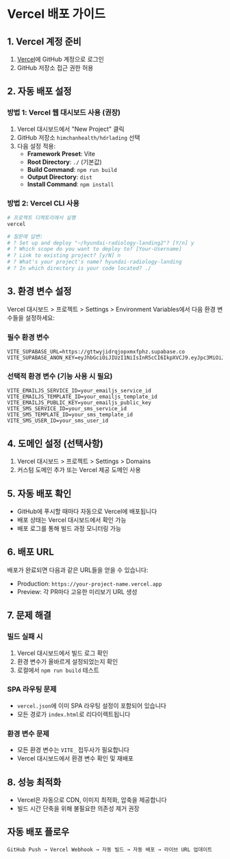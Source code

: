 # Vercel 배포 가이드

## 1. Vercel 계정 준비
1. [Vercel](https://vercel.com)에 GitHub 계정으로 로그인
2. GitHub 저장소 접근 권한 허용

## 2. 자동 배포 설정

### 방법 1: Vercel 웹 대시보드 사용 (권장)
1. Vercel 대시보드에서 "New Project" 클릭
2. GitHub 저장소 `himchanhealth/hdrlading` 선택
3. 다음 설정 적용:
   - **Framework Preset**: Vite
   - **Root Directory**: `./` (기본값)
   - **Build Command**: `npm run build`
   - **Output Directory**: `dist`
   - **Install Command**: `npm install`

### 방법 2: Vercel CLI 사용
```bash
# 프로젝트 디렉토리에서 실행
vercel

# 질문에 답변:
# ? Set up and deploy "~/hyundai-radiology-landing2"? [Y/n] y
# ? Which scope do you want to deploy to? [Your-Username]
# ? Link to existing project? [y/N] n
# ? What's your project's name? hyundai-radiology-landing
# ? In which directory is your code located? ./
```

## 3. 환경 변수 설정

Vercel 대시보드 > 프로젝트 > Settings > Environment Variables에서 다음 환경 변수들을 설정하세요:

### 필수 환경 변수
```
VITE_SUPABASE_URL=https://gttwyjidrqjopxmxfphz.supabase.co
VITE_SUPABASE_ANON_KEY=eyJhbGciOiJIUzI1NiIsInR5cCI6IkpXVCJ9.eyJpc3MiOiJzdXBhYmFzZSIsInJlZiI6Imd0dHd5amlkcnFqb3B4bXhmcGh6Iiwicm9sZSI6ImFub24iLCJpYXQiOjE3NTMwODc2OTgsImV4cCI6MjA2ODY2MzY5OH0.zcUJ1Me9q3k08t7Zv27NL1WRsajDtjFsC75hvtvQQLs
```

### 선택적 환경 변수 (기능 사용 시 필요)
```
VITE_EMAILJS_SERVICE_ID=your_emailjs_service_id
VITE_EMAILJS_TEMPLATE_ID=your_emailjs_template_id
VITE_EMAILJS_PUBLIC_KEY=your_emailjs_public_key
VITE_SMS_SERVICE_ID=your_sms_service_id
VITE_SMS_TEMPLATE_ID=your_sms_template_id
VITE_SMS_USER_ID=your_sms_user_id
```

## 4. 도메인 설정 (선택사항)
1. Vercel 대시보드 > 프로젝트 > Settings > Domains
2. 커스텀 도메인 추가 또는 Vercel 제공 도메인 사용

## 5. 자동 배포 확인
- GitHub에 푸시할 때마다 자동으로 Vercel에 배포됩니다
- 배포 상태는 Vercel 대시보드에서 확인 가능
- 배포 로그를 통해 빌드 과정 모니터링 가능

## 6. 배포 URL
배포가 완료되면 다음과 같은 URL들을 얻을 수 있습니다:
- Production: `https://your-project-name.vercel.app`
- Preview: 각 PR마다 고유한 미리보기 URL 생성

## 7. 문제 해결

### 빌드 실패 시
1. Vercel 대시보드에서 빌드 로그 확인
2. 환경 변수가 올바르게 설정되었는지 확인
3. 로컬에서 `npm run build` 테스트

### SPA 라우팅 문제
- `vercel.json`에 이미 SPA 라우팅 설정이 포함되어 있습니다
- 모든 경로가 `index.html`로 리다이렉트됩니다

### 환경 변수 문제
- 모든 환경 변수는 `VITE_` 접두사가 필요합니다
- Vercel 대시보드에서 환경 변수 확인 및 재배포

## 8. 성능 최적화
- Vercel은 자동으로 CDN, 이미지 최적화, 압축을 제공합니다
- 빌드 시간 단축을 위해 불필요한 의존성 제거 권장

## 자동 배포 플로우
```
GitHub Push → Vercel Webhook → 자동 빌드 → 자동 배포 → 라이브 URL 업데이트
```